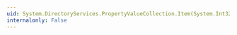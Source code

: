 ```yaml
---
uid: System.DirectoryServices.PropertyValueCollection.Item(System.Int32)
internalonly: False
---
```

